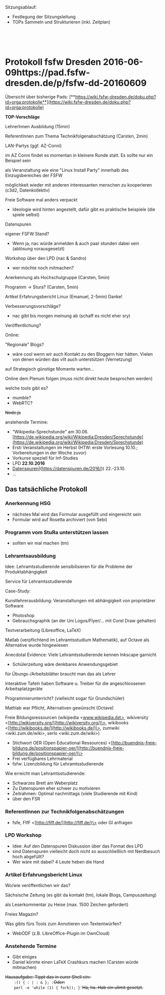 Sitzungsablauf:  

-   Festlegung der Sitzungsleitung
-   TOPs Sammeln und Strukturieren (inkl. Zeitplan)

   
   
   

Protokoll fsfw Dresden 2016-06-09https://pad.fsfw-dresden.de/p/fsfw-dd-20160609
===============================================================================

Übersicht über bisherige Pads:
[**https://wiki.fsfw-dresden.de/doku.php?id=orga:protokolle**](https://wiki.fsfw-dresden.de/doku.php?id=orga:protokolle)  

**TOP-Vorschläge**  

LehrerInnen Ausbildung (15min)

ReferentInnen zum Thema Technikfolgenabschätzung (Carsten, 2min)

LAN-Partys (ggf. AZ-Conni)

im AZ Conni findet es momentan in kleinere Runde statt. Es sollte nur
ein Beispiel sein

als Veranstaltung wie eine "Linux Install Party" innerhalb des
Einzugsbereiches der FSFW

möglichkeit wieder mit anderen interessanten menschen zu kooperieren
(c3d2, Datenkollektiv)

Freie Software mal anders verpackt

-   Ideologie wird hinten angestellt, dafür gibt es praktische beispiele
    (die spiele selbst)

Datenspuren

eigener FSFW Stand?

-   Wenn ja, nac würde anmelden & auch paar stunden dabei sein (ablösung
    vorausgesetzt)

Workshop über den LPD (nac & Sandro)

-   wer möchte noch mitmachen?

Anerkennung als Hochschulgruppe (Carsten, 5min)

Programm -\> Stura? (Carsten, 5min)

Artikel Erfahrungsbericht Linux (Emanuel, 2-5min) Danke!

Verbesserungsvorschläge?

-   nac gibt bis morgen meinung ab (schaff es nicht eher sry)

Veröffentlichung?

Online:

"Regionale" Blogs?

-   wäre cool wenn wir auch Kontakt zu den Bloggern hier hätten. Vielen
    von denen würden das vllt auch unterstützen (Vernetzung)

auf Strategisch günstige Momente warten... 

Online dem Plenum folgen (muss nicht direkt heute besprochen werden)

welche tools gibt es?

-   mumble?
-   WebRTC?

<s>Node.js</s>

anstehende Termine:

-   "Wikipedia-Sprechstunde" am 30.06.
    [https://de.wikipedia.org/wiki/Wikipedia:Dresden/Sprechstunde](https://de.wikipedia.org/wiki/Wikipedia:Dresden/Sprechstunde)
-   Ersti Veranstaltungen im Herbst (HTW: erste Vorlesung 10.10.;
    Vorbereitungen in der Woche zuvor)
-   Vorkurse speziell für Inf-Studies
-   LPD **22.10.2016**
-   [Datenspuren]([https://datenspuren.de/2016/)](https://datenspuren.de/2016/))
    22.-23.10.
-   ...

  

Das tatsächliche Protokoll
--------------------------

### 

### Anerkennung HSG

-   nächstes Mal wird das Formular ausgefüllt und eingereicht sein
-   Formular wird auf Rosetta archiviert (von Sebi)

  

### Programm vom StuRa unterstützen lassen

-   sollten wir mal machen (tm)

  

### Lehramtsausbildung

Idee: Lehramtsstudierende sensibilisieren für die Probleme der
Produktabhängigkeit

Service für Lehramtsstudierende

Case-Study:

Kunstlehrerausbildung: Veranstaltungen mit abhängigkeit von proprietärer
Software

-   Photoshop
-   Gebrauchsgraphik (an der Uni Logos/Flyer/… mit Corel Draw gehalten)

Textverarbeitung (Libreoffice, LaTeX)

Matlab (verpflichtend im Lehramtsstudium Mathematik), auf Octave als
Alternative wurde hingewiesen

Anecdotal Evidence: Viele Lehramtsstudierende kennen Inkscape garnicht

-   Schülerzeitung wäre denkbares Anwendungsgebiet

für Übungs-/Arbeitsblätter braucht man das als Lehrer

Interaktive Tafeln haben Software u. Treiber für die angeschlossenen
Arbeitsplatzgeräte

Programmierunterricht? (vielleicht sogar für Grundschüler)

Mathlab war Pflicht, Alternativen gewünscht (Octave)

Freie Bildungsressourcen (wikipedia \<www.wikipedia.de\>, wikiversity
\<[http://wikiversity.org/](http://wikiversity.org/)\>, wikibooks
\<[http://wikibooks.de/](http://wikibooks.de/)\>, zumwiki
\<wiki.zum.de/wiki\>, serlo \<wiki.zum.de/wiki\>)

-   Stichwort OER (Open Educational Ressources)
    \<[http://buendnis-freie-bildung.de/positionspapier-oer/](http://buendnis-freie-bildung.de/positionspapier-oer/)\>
-   Frei verfügbares Lehrmaterial
-   fsfw: Lizenzbildung für Lehramtsstudierende

Wie erreicht man Lehramtsstudierende:

-   Schwarzes Brett am Weberplatz
-   Zu Datenspuren eher schwer zu motivieren
-   Zeitrahmen: Optimal nachmittags (viele Studierende mit Kind)
-   über den FSR

### 

### ReferentInnen zur Technikfolgenabschätzungen

-   fsfe, FIfF \<[http://fiff.de/](http://fiff.de/)\> oder GI anfragen

  

### LPD Workshop

-   Idee: Auf den Datenspuren Diskussion über das Format des LPD
-   sind Datenspuren vielleicht doch nicht so ausschließlich mit
    Nerdbesuch hoch abgefüllt?
-   Wer wäre mit dabei? 4 Leute heben die Hand

  

### Artikel Erfahrungsbericht Linux

Wo/wie veröffentlichen wir das?

Sächsische Zeitung (es gibt da kontakt (tm), lokale Blogs,
Campuszeitung)

als Leserkommentar zu Heise (max. 1500 Zeichen gefordert)

Freies Magazin?

Was gibts fürs Tools zum Annotieren von Textentwürfen?

-   WebODF (z.B. LibreOffice-Plugin im OwnCloud)

  

### Anstehende Termine

-   Gibt einiges
-   Daniel könnte einen LaTeX Crashkurs machen (Carsten würde mitmachen)

  
  
<s>Hausaufgabe: Tippt das in eurer Shell ein: </s>  
 `    :() { : | : & }; :`<s>Oder:</s>  
 `    perl -e 'while (1) { fork(); }'`<s>Ha, ha. Hab ein ulimit
gesetzt.</s>  
  

